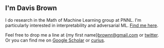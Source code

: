 ## I'm Davis Brown

I do research in the Math of Machine Learning group at PNNL. I'm particularly interested in interpretability and adversarial ML. [Find me here](https://davisrbr.github.io/).

Feel free to drop me a line at {my first name}brownr@gmail.com or [twitter](https://twitter.com/davisbrownr). Or you can find me on [Google Scholar](https://scholar.google.com/citations?hl=en&user=zQEbpYYAAAAJ&view_op=list_works&sortby=pubdate) or [curius](https://curius.app/davis-brown).
